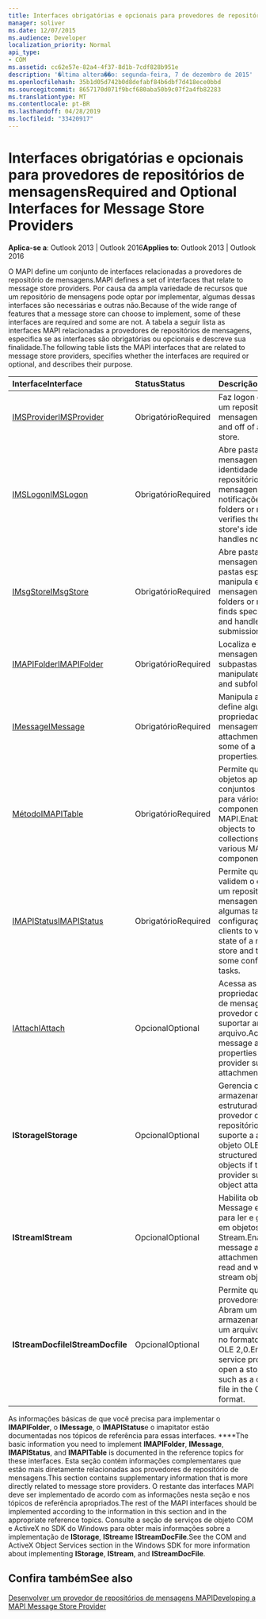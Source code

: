 ```yaml
---
title: Interfaces obrigatórias e opcionais para provedores de repositórios de mensagens
manager: soliver
ms.date: 12/07/2015
ms.audience: Developer
localization_priority: Normal
api_type:
- COM
ms.assetid: cc62e57e-82a4-4f37-8d1b-7cdf828b951e
description: '�ltima altera��o: segunda-feira, 7 de dezembro de 2015'
ms.openlocfilehash: 35b1d05d742b0d8defabf84b6dbf7d418ece0bbd
ms.sourcegitcommit: 8657170d071f9bcf680aba50b9c07f2a4fb82283
ms.translationtype: MT
ms.contentlocale: pt-BR
ms.lasthandoff: 04/28/2019
ms.locfileid: "33420917"
---
```

# <a name="required-and-optional-interfaces-for-message-store-providers"></a><span data-ttu-id="dab47-103">Interfaces obrigatórias e opcionais para provedores de repositórios de mensagens</span><span class="sxs-lookup"><span data-stu-id="dab47-103">Required and Optional Interfaces for Message Store Providers</span></span>

 
  
<span data-ttu-id="dab47-104">**Aplica-se a**: Outlook 2013 | Outlook 2016</span><span class="sxs-lookup"><span data-stu-id="dab47-104">**Applies to**: Outlook 2013 | Outlook 2016</span></span> 
  
<span data-ttu-id="dab47-105">O MAPI define um conjunto de interfaces relacionadas a provedores de repositório de mensagens.</span><span class="sxs-lookup"><span data-stu-id="dab47-105">MAPI defines a set of interfaces that relate to message store providers.</span></span> <span data-ttu-id="dab47-106">Por causa da ampla variedade de recursos que um repositório de mensagens pode optar por implementar, algumas dessas interfaces são necessárias e outras não.</span><span class="sxs-lookup"><span data-stu-id="dab47-106">Because of the wide range of features that a message store can choose to implement, some of these interfaces are required and some are not.</span></span> <span data-ttu-id="dab47-107">A tabela a seguir lista as interfaces MAPI relacionadas a provedores de repositórios de mensagens, especifica se as interfaces são obrigatórias ou opcionais e descreve sua finalidade.</span><span class="sxs-lookup"><span data-stu-id="dab47-107">The following table lists the MAPI interfaces that are related to message store providers, specifies whether the interfaces are required or optional, and describes their purpose.</span></span>
  
|<span data-ttu-id="dab47-108">**Interface**</span><span class="sxs-lookup"><span data-stu-id="dab47-108">**Interface**</span></span>|<span data-ttu-id="dab47-109">**Status**</span><span class="sxs-lookup"><span data-stu-id="dab47-109">**Status**</span></span>|<span data-ttu-id="dab47-110">**Descrição**</span><span class="sxs-lookup"><span data-stu-id="dab47-110">**Description**</span></span>|
|:-----|:-----|:-----|
|[<span data-ttu-id="dab47-111">IMSProvider</span><span class="sxs-lookup"><span data-stu-id="dab47-111">IMSProvider</span></span>](imsprovideriunknown.md) <br/> |<span data-ttu-id="dab47-112">Obrigatório</span><span class="sxs-lookup"><span data-stu-id="dab47-112">Required</span></span>  <br/> |<span data-ttu-id="dab47-113">Faz logon e logoff em um repositório de mensagens.</span><span class="sxs-lookup"><span data-stu-id="dab47-113">Logs on to and off of a message store.</span></span>  <br/> |
|[<span data-ttu-id="dab47-114">IMSLogon</span><span class="sxs-lookup"><span data-stu-id="dab47-114">IMSLogon</span></span>](imslogoniunknown.md) <br/> |<span data-ttu-id="dab47-115">Obrigatório</span><span class="sxs-lookup"><span data-stu-id="dab47-115">Required</span></span>  <br/> |<span data-ttu-id="dab47-116">Abre pastas ou mensagens, verifica a identidade do repositório de mensagens e manipula notificações.</span><span class="sxs-lookup"><span data-stu-id="dab47-116">Opens folders or messages, verifies the message store's identity, and handles notifications.</span></span>  <br/> |
|[<span data-ttu-id="dab47-117">IMsgStore</span><span class="sxs-lookup"><span data-stu-id="dab47-117">IMsgStore</span></span>](imsgstoreimapiprop.md) <br/> |<span data-ttu-id="dab47-118">Obrigatório</span><span class="sxs-lookup"><span data-stu-id="dab47-118">Required</span></span>  <br/> |<span data-ttu-id="dab47-119">Abre pastas ou mensagens, localiza pastas especiais e manipula envios de mensagens.</span><span class="sxs-lookup"><span data-stu-id="dab47-119">Opens folders or messages, finds special folders, and handles message submissions.</span></span>  <br/> |
|[<span data-ttu-id="dab47-120">IMAPIFolder</span><span class="sxs-lookup"><span data-stu-id="dab47-120">IMAPIFolder</span></span>](imapifolderimapicontainer.md) <br/> |<span data-ttu-id="dab47-121">Obrigatório</span><span class="sxs-lookup"><span data-stu-id="dab47-121">Required</span></span>  <br/> |<span data-ttu-id="dab47-122">Localiza e manipula mensagens e subpastas.</span><span class="sxs-lookup"><span data-stu-id="dab47-122">Finds and manipulates messages and subfolders.</span></span>  <br/> |
|[<span data-ttu-id="dab47-123">IMessage</span><span class="sxs-lookup"><span data-stu-id="dab47-123">IMessage</span></span>](imessageimapiprop.md) <br/> |<span data-ttu-id="dab47-124">Obrigatório</span><span class="sxs-lookup"><span data-stu-id="dab47-124">Required</span></span>  <br/> |<span data-ttu-id="dab47-125">Manipula anexos e define algumas propriedades de uma mensagem.</span><span class="sxs-lookup"><span data-stu-id="dab47-125">Manipulates attachments and sets some of a message's properties.</span></span>  <br/> |
|[<span data-ttu-id="dab47-126">Método</span><span class="sxs-lookup"><span data-stu-id="dab47-126">IMAPITable</span></span>](imapitableiunknown.md) <br/> |<span data-ttu-id="dab47-127">Obrigatório</span><span class="sxs-lookup"><span data-stu-id="dab47-127">Required</span></span>  <br/> |<span data-ttu-id="dab47-128">Permite que outros objetos apresentem conjuntos de dados para vários componentes MAPI.</span><span class="sxs-lookup"><span data-stu-id="dab47-128">Enables other objects to present collections of data to various MAPI components.</span></span>  <br/> |
|[<span data-ttu-id="dab47-129">IMAPIStatus</span><span class="sxs-lookup"><span data-stu-id="dab47-129">IMAPIStatus</span></span>](imapistatusimapiprop.md) <br/> |<span data-ttu-id="dab47-130">Obrigatório</span><span class="sxs-lookup"><span data-stu-id="dab47-130">Required</span></span>  <br/> |<span data-ttu-id="dab47-131">Permite que os clientes validem o estado de um repositório de mensagens e executem algumas tarefas de configuração.</span><span class="sxs-lookup"><span data-stu-id="dab47-131">Enables clients to validate the state of a message store and to perform some configuration tasks.</span></span>  <br/> |
|[<span data-ttu-id="dab47-132">IAttach</span><span class="sxs-lookup"><span data-stu-id="dab47-132">IAttach</span></span>](iattachimapiprop.md) <br/> |<span data-ttu-id="dab47-133">Opcional</span><span class="sxs-lookup"><span data-stu-id="dab47-133">Optional</span></span>  <br/> |<span data-ttu-id="dab47-134">Acessa as propriedades do anexo de mensagens se o provedor de repositório suportar anexos de arquivo.</span><span class="sxs-lookup"><span data-stu-id="dab47-134">Accesses message attachment properties if the store provider supports file attachments.</span></span>  <br/> |
|<span data-ttu-id="dab47-135">**IStorage**</span><span class="sxs-lookup"><span data-stu-id="dab47-135">**IStorage**</span></span> <br/> |<span data-ttu-id="dab47-136">Opcional</span><span class="sxs-lookup"><span data-stu-id="dab47-136">Optional</span></span>  <br/> |<span data-ttu-id="dab47-137">Gerencia objetos de armazenamento estruturados se o provedor de repositórios oferecer suporte a anexos de objeto OLE.</span><span class="sxs-lookup"><span data-stu-id="dab47-137">Manages structured storage objects if the store provider supports OLE object attachments.</span></span>  <br/> |
|<span data-ttu-id="dab47-138">**IStream**</span><span class="sxs-lookup"><span data-stu-id="dab47-138">**IStream**</span></span> <br/> |<span data-ttu-id="dab47-139">Opcional</span><span class="sxs-lookup"><span data-stu-id="dab47-139">Optional</span></span>  <br/> |<span data-ttu-id="dab47-140">Habilita objetos Message e Attachment para ler e gravar dados em objetos Stream.</span><span class="sxs-lookup"><span data-stu-id="dab47-140">Enables message and attachment objects to read and write data to stream objects.</span></span>  <br/> |
|<span data-ttu-id="dab47-141">**IStreamDocfile**</span><span class="sxs-lookup"><span data-stu-id="dab47-141">**IStreamDocfile**</span></span> <br/> |<span data-ttu-id="dab47-142">Opcional</span><span class="sxs-lookup"><span data-stu-id="dab47-142">Optional</span></span>  <br/> |<span data-ttu-id="dab47-143">Permite que alguns provedores de serviços Abram um objeto de armazenamento, como um arquivo composto no formato de arquivo OLE 2,0.</span><span class="sxs-lookup"><span data-stu-id="dab47-143">Enables some service providers to open a storage object, such as a compound file in the OLE 2.0 file format.</span></span>  <br/> |
   
<span data-ttu-id="dab47-144">As informações básicas de que você precisa para implementar o **IMAPIFolder**, o **IMessage**, o **IMAPIStatus**e o imapitator estão documentadas nos tópicos de referência para essas interfaces. \*\*\*\*</span><span class="sxs-lookup"><span data-stu-id="dab47-144">The basic information you need to implement **IMAPIFolder**, **IMessage**, **IMAPIStatus**, and **IMAPITable** is documented in the reference topics for these interfaces.</span></span> <span data-ttu-id="dab47-145">Esta seção contém informações complementares que estão mais diretamente relacionadas aos provedores de repositório de mensagens.</span><span class="sxs-lookup"><span data-stu-id="dab47-145">This section contains supplementary information that is more directly related to message store providers.</span></span> <span data-ttu-id="dab47-146">O restante das interfaces MAPI deve ser implementado de acordo com as informações nesta seção e nos tópicos de referência apropriados.</span><span class="sxs-lookup"><span data-stu-id="dab47-146">The rest of the MAPI interfaces should be implemented according to the information in this section and in the appropriate reference topics.</span></span> <span data-ttu-id="dab47-147">Consulte a seção de serviços de objeto COM e ActiveX no SDK do Windows para obter mais informações sobre a implementação de **IStorage**, **IStream**e **IStreamDocFile**.</span><span class="sxs-lookup"><span data-stu-id="dab47-147">See the COM and ActiveX Object Services section in the Windows SDK for more information about implementing **IStorage**, **IStream**, and **IStreamDocFile**.</span></span>
  
## <a name="see-also"></a><span data-ttu-id="dab47-148">Confira também</span><span class="sxs-lookup"><span data-stu-id="dab47-148">See also</span></span>



[<span data-ttu-id="dab47-149">Desenvolver um provedor de repositórios de mensagens MAPI</span><span class="sxs-lookup"><span data-stu-id="dab47-149">Developing a MAPI Message Store Provider</span></span>](developing-a-mapi-message-store-provider.md)

